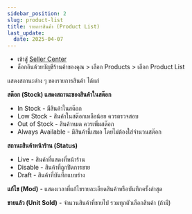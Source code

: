 ```yaml
---
sidebar_position: 2
slug: product-list
title: รายการสินค้า (Product List)
last_update:
  date: 2025-04-07
---
```


- เข้าสู่ [Seller Center]( https://seller.cafn.co) 
- ล็อกอินด้วยบัญชีร้านค้าของคุณ > เลือก Products > เลือก Product List

แสดงสถานะต่าง ๆ ของรายการสินค้า ได้แก่

**สต๊อก (Stock) แสดงสถานะของสินค้าในสต๊อก**
- In Stock - มีสินค้าในสต๊อก
- Low Stock - สินค้าในสต๊อกเหลือน้อย ควรตรวจสอบ
- Out of Stock - สินค้าหมด ควรเพิ่มสต๊อก
- Always Available - มีสินค้านี้เสมอ โดยไม่ต้องใส่จำนวนสต๊อก

**สถานะสินค้าหน้าร้าน (Status)**
- Live - สินค้าที่แสดงที่หน้าร้าน
- Disable - สินค้าที่ถูกปิดการขาย
- Draft - สินค้าที่บันทึกแบบร่าง

**แก้ไข (Mod)** - แสดงเวลาที่แก้ไขรายละเอียดสินค้าหรือบันทึกครั้งล่าสุด

**ขายแล้ว (Unit Sold)** - จำนวนสินค้าที่ขายไป รวมทุกตัวเลือกสินค้า (ถ้ามี)